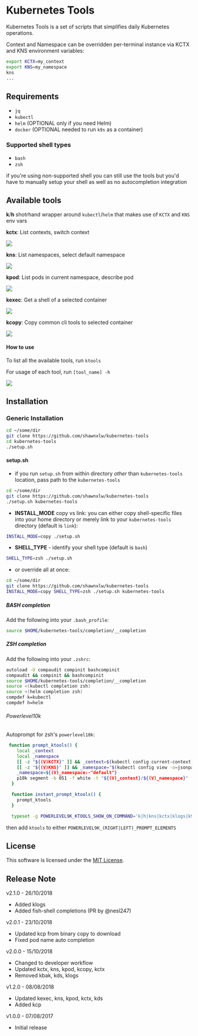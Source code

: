# Kubernetes Tools

Kubernetes Tools is a set of scripts that simplifies daily Kubernetes operations.

Context and Namespace can be overridden per-terminal instance via KCTX and KNS environment variables:

```sh
export KCTX=my_context
export KNS=my_namespace
kns
...
```

## Requirements

* `jq`
* `kubectl`
* `helm` (OPTIONAL only if you need Helm)
* `docker` (OPTIONAL needed to run `k9s` as a container)

### Supported shell types

* `bash`
* `zsh`

if you're using non-supported shell you can still use the tools but you'd have to manually setup your shell as well as no autocompletion integration

## Available tools

**k**/**h** shotrhand wrapper around `kubectl`/`helm` that makes use of `KCTX` and `KNS` env vars

**kctx**: List contexts, switch context

![](gif/kctx.gif)

**kns**: List namespaces, select default namespace

![](gif/kns.gif)

**kpod**: List pods in current namespace, describe pod

![](gif/kpod.gif)

**kexec**: Get a shell of a selected container

![](gif/kexec.gif)

**kcopy**: Copy common cli tools to selected container

![](gif/kcopy.gif)

#### How to use
To list all the available tools, run ```ktools```

For usage of each tool, run ```[tool_name] -h```

![](gif/ktools.gif)

## Installation

### Generic Installation
```sh
cd ~/some/dir
git clone https://github.com/shawnxlw/kubernetes-tools
cd kubernetes-tools
./setup.sh
```

#### setup.sh

* if you run `setup.sh` from within directory *other* than `kubernetes-tools` location, pass path to the `kubernetes-tools`

```sh
cd ~/some/dir
git clone https://github.com/shawnxlw/kubernetes-tools
./setup.sh kubernetes-tools
```
* **INSTALL_MODE** copy vs link: you can either copy shell-specific files into your home directory or merely link to your `kubernetes-tools` directory (default is `link`):

```sh
INSTALL_MODE=copy ./setup.sh 
```

* **SHELL_TYPE** - identify your shell type (default is `bash`)

```sh
SHELL_TYPE=zsh ./setup.sh 
```

* or override all at once:

```sh
cd ~/some/dir
git clone https://github.com/shawnxlw/kubernetes-tools
INSTALL_MODE=copy SHELL_TYPE=zsh ./setup.sh kubernetes-tools
```


##### BASH completion
Add the following into your `.bash_profile`:  
```sh
source $HOME/kubernetes-tools/completion/__completion
```

##### ZSH completion
Add the following into your `.zshrc`:  
```sh
autoload -U compaudit compinit bashcompinit
compaudit && compinit && bashcompinit
source $HOME/kubernetes-tools/completion/__completion
source <(kubectl completion zsh)
source <(helm completion zsh)
compdef k=kubectl
compdef h=helm
```

###### Powerlevel10k

Autoprompt for zsh's `powerlevel10k`:

```sh
 function prompt_ktools() {
    local _context
    local _namespace
    [[ -z "${(V)KCTX}" ]] && _context=$(kubectl config current-context)
    [[ -z "${(V)KNS}" ]] && _namespace="$(kubectl config view -o=jsonpath="{.contexts[?(@.name==\"${_context}\")].context.namespace}")"
    _namespace=${(V)_namespace:-"default"}
    p10k segment -b 051 -f white -t "${(V)_context}/${(V)_namespace}"
  }

  function instant_prompt_ktools() {
    prompt_ktools
  }

  typeset -g POWERLEVEL9K_KTOOLS_SHOW_ON_COMMAND='k|h|kns|kctx|klogs|k9s|kcopy|kexec|kpod'

```

then add `ktools` to either `POWERLEVEL9K_(RIGHT|LEFT)_PROMPT_ELEMENTS`

## License
This software is licensed under the [MIT License](https://opensource.org/licenses/MIT).

## Release Note
v2.1.0 - 26/10/2018
- Added klogs
- Added fish-shell completions (PR by @nesl247)

v2.0.1 - 23/10/2018
- Updated kcp from binary copy to download
- Fixed pod name auto completion

v2.0.0 - 15/10/2018
- Changed to developer workflow
- Updated kctx, kns, kpod, kcopy, kctx
- Removed kbak, kds, klogs

v1.2.0 - 08/08/2018
- Updated kexec, kns, kpod, kctx, kds
- Added kcp

v1.0.0 - 07/08/2017
- Initial release
